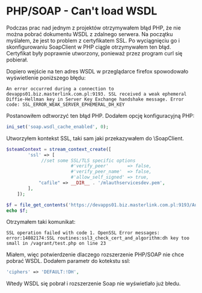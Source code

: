 PHP/SOAP - Can't load WSDL
==========================

Podczas prac nad jednym z projektów otrzymywałem błąd PHP, że nie można pobrać dokumentu WSDL z zdalnego serwera. Na początku myślałem, że jest to problem z certyfikatem SSL. Po wyciągnięciu go i skonfigurowaniu SoapClient w PHP ciągle otrzymywałem ten błąd. Certyfikat były poprawnie utworzony, ponieważ przez program curl się pobierał.

Dopiero wejście na ten adres WSDL w przeglądarce firefox spowodowało wyświetlenie poniższego błędu:

```
An error occurred during a connection to devapps01.biz.masterlink.com.pl:9193. SSL received a weak ephemeral Diffie-Hellman key in Server Key Exchange handshake message. Error code: SSL_ERROR_WEAK_SERVER_EPHEMERAL_DH_KEY
```

Postanowiłem odtworzyć ten błąd PHP. Dodałem opcję konfiguracyjną PHP:

``` php
ini_set('soap.wsdl_cache_enabled', 0);
```

Utworzyłem kontekst SSL, taki sam jaki przekazywałem do \\SoapClient.

``` php
$steamContext = stream_context_create([
        'ssl' => [
             //set some SSL/TLS specific options
                        #'verify_peer'       => false,
                        #'verify_peer_name'  => false,
                        #'allow_self_signed' => true,
            "cafile" => __DIR__ . '/mlauthservicesdev.pem',
        ],
    ]);

$f = file_get_contents('https://devapps01.biz.masterlink.com.pl:9193/AuthorizationServices/AuthorizationServices?wsdl', false, $steamContext);
echo $f;
```

Otrzymałem taki komunikat:

```
SSL operation failed with code 1. OpenSSL Error messages:
error:14082174:SSL routines:ssl3_check_cert_and_algorithm:dh key too small in /vagrant/test.php on line 23
```

Miałem, więc potwierdzenie dlaczego rozszerzenie PHP/SOAP nie chce pobrać WSDL. Dodałem parametr do kotekstu ssl:

``` php
'ciphers' => 'DEFAULT:!DH',
```

Wtedy WSDL się pobrał i rozszerzenie Soap nie wyświetlało już błedu.
